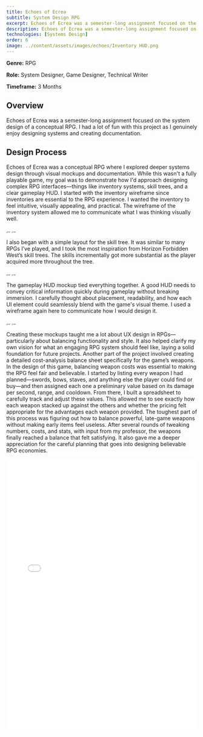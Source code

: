 ```yaml
---
title: Echoes of Ecrea
subtitle: System Design RPG
excerpt: Echoes of Ecrea was a semester-long assignment focused on the system design of a conceptual RPG. I had a lot of fun with this project as I genuinely enjoy designing systems and creating documentation. 
description: Echoes of Ecrea was a semester-long assignment focused on the system design of a conceptual RPG. I had a lot of fun with this project as I genuinely enjoy designing systems and creating documentation. 
technologies: [Systems Design]
order: 6
image: ../content/assets/images/echoes/Inventory HUD.png
---
```


**Genre:** RPG

**Role:** System Designer, Game Designer, Technical Writer

**Timeframe:** 3 Months

## Overview

Echoes of Ecrea was a semester-long assignment focused on the system design of a conceptual RPG. I had a lot of fun with this project as I genuinely enjoy designing systems and creating documentation. 

## Design Process

Echoes of Ecrea was a conceptual RPG where I explored deeper systems design through visual mockups and documentation. While this wasn't a fully playable game, my goal was to demonstrate how I'd approach designing complex RPG interfaces—things like inventory systems, skill trees, and a clear gameplay HUD.
I started with the inventory wireframe since inventories are essential to the RPG experience. I wanted the inventory to feel intuitive, visually appealing, and practical. The wireframe of the inventory system allowed me to communicate what I was thinking visually well. 

<img src="../content/assets/images/echoes/Inventory HUD.png" alt="fig2" style="zoom:25%;" />

<img src="../content/assets/images/echoes/inventory.png" alt="fig2" style="zoom:25%;" />

I also began with a simple layout for the skill tree. It was similar to many RPGs I’ve played, and I took the most inspiration from Horizon Forbidden West’s skill trees. The skills incrementally got more substantial as the player acquired more throughout the tree. 

<img src="../content/assets/images/echoes/diagram.png" alt="fig2" style="zoom:25%;" />

<img src="../content/assets/images/echoes/Gameplaymockup.png" alt="fig2" style="zoom:25%;" />


The gameplay HUD mockup tied everything together. A good HUD needs to convey critical information quickly during gameplay without breaking immersion. I carefully thought about placement, readability, and how each UI element could seamlessly blend with the game's visual theme. I used a wireframe again here to communicate how I would design it. 

<img src="../content/assets/images/echoes/HUD Setup.png" alt="fig2" style="zoom:25%;" />

<img src="../content/assets/images/echoes/Gameplay.png" alt="fig2" style="zoom:25%;" />

Creating these mockups taught me a lot about UX design in RPGs—particularly about balancing functionality and style. It also helped clarify my own vision for what an engaging RPG system should feel like, laying a solid foundation for future projects.
Another part of the project involved creating a detailed cost-analysis balance sheet specifically for the game’s weapons. In the design of this game, balancing weapon costs was essential to making the RPG feel fair and believable.
I started by listing every weapon I had planned—swords, bows, staves, and anything else the player could find or buy—and then assigned each one a preliminary value based on its damage per second, range, and cooldown. From there, I built a spreadsheet to carefully track and adjust these values. This allowed me to see exactly how each weapon stacked up against the others and whether the pricing felt appropriate for the advantages each weapon provided.
The toughest part of this process was figuring out how to balance powerful, late-game weapons without making early items feel useless. After several rounds of tweaking numbers, costs, and stats, with input from my professor, the weapons finally reached a balance that felt satisfying. It also gave me a deeper appreciation for the careful planning that goes into designing believable RPG economies.

<embed src="../content/assets/images/echoes/CostAnalysis_Echoes - Sheet1.pdf" width="100%" height="720" type='application/pdf'>